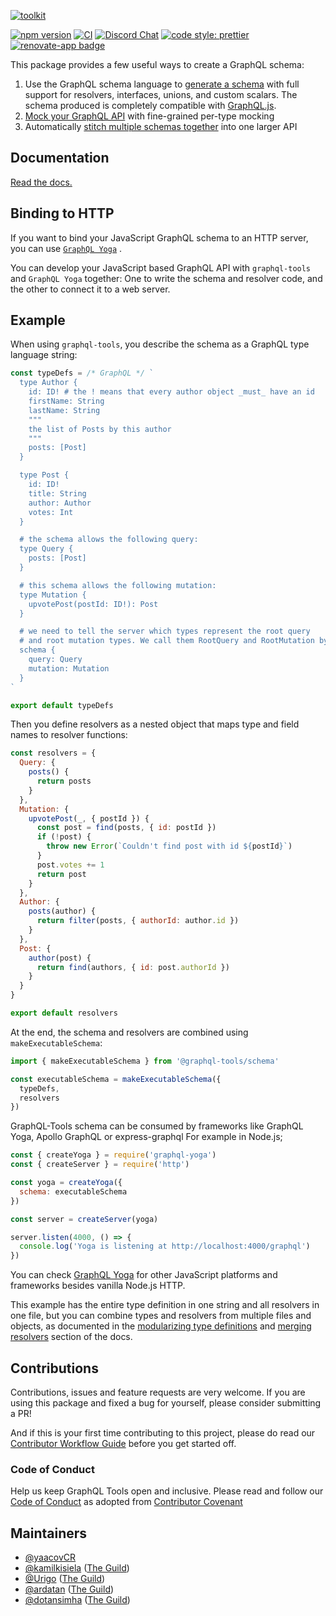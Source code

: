[![toolkit](https://user-images.githubusercontent.com/20847995/80261023-feb6e380-8691-11ea-8680-5747fa02c5d8.gif)](https://graphql-tools.com)

[![npm version](https://badge.fury.io/js/%40graphql-tools%2Futils.svg)](https://badge.fury.io/js/%40graphql-tools%2Futils)
[![CI](https://github.com/ardatan/graphql-tools/workflows/CI/badge.svg)](https://github.com/ardatan/graphql-tools/actions)
[![Discord Chat](https://img.shields.io/discord/625400653321076807)](https://discord.gg/xud7bH9)
[![code style: prettier](https://img.shields.io/badge/code_style-prettier-ff69b4.svg?style=flat-square)](https://github.com/prettier/prettier)
[![renovate-app badge][renovate-badge]][renovate-app]

[renovate-badge]: https://img.shields.io/badge/renovate-app-blue.svg
[renovate-app]: https://renovateapp.com/

This package provides a few useful ways to create a GraphQL schema:

1. Use the GraphQL schema language to
   [generate a schema](https://graphql-tools.com/docs/generate-schema) with full support for
   resolvers, interfaces, unions, and custom scalars. The schema produced is completely compatible
   with [GraphQL.js](https://github.com/graphql/graphql-js).
2. [Mock your GraphQL API](https://graphql-tools.com/docs/mocking) with fine-grained per-type
   mocking
3. Automatically
   [stitch multiple schemas together](https://www.graphql-tools.com/docs/stitch-combining-schemas)
   into one larger API

## Documentation

[Read the docs.](https://graphql-tools.com/docs/introduction)

## Binding to HTTP

If you want to bind your JavaScript GraphQL schema to an HTTP server, you can use
[`GraphQL Yoga`](https://www.graphql-yoga.com) .

You can develop your JavaScript based GraphQL API with `graphql-tools` and `GraphQL Yoga` together:
One to write the schema and resolver code, and the other to connect it to a web server.

## Example

When using `graphql-tools`, you describe the schema as a GraphQL type language string:

```js
const typeDefs = /* GraphQL */ `
  type Author {
    id: ID! # the ! means that every author object _must_ have an id
    firstName: String
    lastName: String
    """
    the list of Posts by this author
    """
    posts: [Post]
  }

  type Post {
    id: ID!
    title: String
    author: Author
    votes: Int
  }

  # the schema allows the following query:
  type Query {
    posts: [Post]
  }

  # this schema allows the following mutation:
  type Mutation {
    upvotePost(postId: ID!): Post
  }

  # we need to tell the server which types represent the root query
  # and root mutation types. We call them RootQuery and RootMutation by convention.
  schema {
    query: Query
    mutation: Mutation
  }
`

export default typeDefs
```

Then you define resolvers as a nested object that maps type and field names to resolver functions:

```js
const resolvers = {
  Query: {
    posts() {
      return posts
    }
  },
  Mutation: {
    upvotePost(_, { postId }) {
      const post = find(posts, { id: postId })
      if (!post) {
        throw new Error(`Couldn't find post with id ${postId}`)
      }
      post.votes += 1
      return post
    }
  },
  Author: {
    posts(author) {
      return filter(posts, { authorId: author.id })
    }
  },
  Post: {
    author(post) {
      return find(authors, { id: post.authorId })
    }
  }
}

export default resolvers
```

At the end, the schema and resolvers are combined using `makeExecutableSchema`:

```js
import { makeExecutableSchema } from '@graphql-tools/schema'

const executableSchema = makeExecutableSchema({
  typeDefs,
  resolvers
})
```

GraphQL-Tools schema can be consumed by frameworks like GraphQL Yoga, Apollo GraphQL or
express-graphql For example in Node.js;

```js
const { createYoga } = require('graphql-yoga')
const { createServer } = require('http')

const yoga = createYoga({
  schema: executableSchema
})

const server = createServer(yoga)

server.listen(4000, () => {
  console.log('Yoga is listening at http://localhost:4000/graphql')
})
```

You can check [GraphQL Yoga](https://www.graphql-yoga.com) for other JavaScript platforms and
frameworks besides vanilla Node.js HTTP.

This example has the entire type definition in one string and all resolvers in one file, but you can
combine types and resolvers from multiple files and objects, as documented in the
[modularizing type definitions](https://graphql-tools.com/docs/schema-merging#merging-type-definitions)
and [merging resolvers](https://graphql-tools.com/docs/schema-merging#merging-resolvers) section of
the docs.

## Contributions

Contributions, issues and feature requests are very welcome. If you are using this package and fixed
a bug for yourself, please consider submitting a PR!

And if this is your first time contributing to this project, please do read our
[Contributor Workflow Guide](https://github.com/the-guild-org/Stack/blob/master/CONTRIBUTING.md)
before you get started off.

### Code of Conduct

Help us keep GraphQL Tools open and inclusive. Please read and follow our
[Code of Conduct](https://github.com/the-guild-org/Stack/blob/master/CODE_OF_CONDUCT.md) as adopted
from [Contributor Covenant](https://www.contributor-covenant.org/)

## Maintainers

- [@yaacovCR](https://github.com/yaacovCR)
- [@kamilkisiela](https://github.com/kamilkisiela) ([The Guild](https://github.com/the-guild-org))
- [@Urigo](https://github.com/Urigo) ([The Guild](https://github.com/the-guild-org))
- [@ardatan](https://github.com/ardatan) ([The Guild](https://github.com/the-guild-org))
- [@dotansimha](https://github.com/dotansimha) ([The Guild](https://github.com/the-guild-org))
